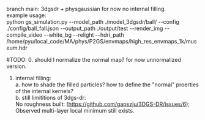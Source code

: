 branch main: 3dgsdr + physgaussian
for now no internal filling.  
example usage:  
python gs_simulation.py --model_path ./model_3dgsdr/ball/ --config ./config/ball_fall.json --output_path ./output/test --render_img --compile_video --white_bg --relight --hdri_path /home/pyu/local_code/MA/phys/P2GS/envmaps/high_res_envmaps_1k/museum.hdr  

#TODO: 
0. should I normalize the normal map? for now unnormalized version.
1. internal filling:  
    a. how to shade the filled particles?  how to define the "normal" proerties of the internal kernels?  
    b. still limititions of 3dgs-dr:  
    No roughness built: (https://github.com/gapszju/3DGS-DR/issues/6); Observed multi-layer local minimum still exists.
